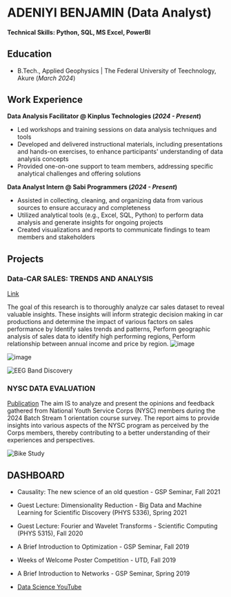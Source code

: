 # ADENIYI BENJAMIN (Data Analyst)

#### Technical Skills: Python, SQL, MS Excel, PowerBI

## Education 			        		
- B.Tech., Applied Geophysics | The Federal University of Teechnology, Akure (_March 2024_)

## Work Experience
**Data Analysis Facilitator @ Kinplus Technologies (_2024 - Present_)**
- Led workshops and training sessions on data analysis techniques and tools
- Developed and delivered instructional materials, including presentations and hands-on exercises, to enhance participants' understanding of data analysis concepts
- Provided one-on-one support to team members, addressing specific analytical challenges and offering solutions

**Data Analyst Intern @ Sabi Programmers (_2024 - Present_)**
- Assisted in collecting, cleaning, and organizing data from various sources to ensure accuracy and completeness
- Utilized analytical tools (e.g., Excel, SQL, Python) to perform data analysis and generate insights for ongoing projects
- Created visualizations and reports to communicate findings to team members and stakeholders
## Projects
### Data-CAR SALES: TRENDS AND ANALYSIS
[Link](https://drive.google.com/drive/folders/1_evVvioLyGotZ7QaLHPc9o14-P6fU1_N)

The goal of this research is to thoroughly analyze car sales dataset to reveal valuable insights. These insights will inform strategic decision making in car productions and determine the impact of various factors on sales performance by Identify sales trends and patterns, Perform geographic analysis of sales data to identify high performing regions, Perform relationship between annual income and price by region.
![image](https://github.com/user-attachments/assets/3ff092e4-2401-4814-b4d3-ebfd8b2e2153)

![image](https://github.com/user-attachments/assets/ff53dbe1-0470-4499-b2e5-7c560d18a9fb)


![EEG Band Discovery](/assets/img/eeg_band_discovery.jpeg)

### NYSC DATA EVALUATION
[Publication](https://www.mdpi.com/1424-8220/22/11/4240)
The aim IS to analyze and present the opinions and feedback gathered from National Youth Service Corps (NYSC) members during the 2024 Batch Stream 1 orientation course survey. The report aims to provide insights into various aspects of the NYSC program as perceived by the Corps members, thereby contributing to a better understanding of their experiences and perspectives.


![Bike Study](/assets/img/bike_study.jpeg)

## DASHBOARD
- Causality: The new science of an old question - GSP Seminar, Fall 2021
- Guest Lecture: Dimensionality Reduction - Big Data and Machine Learning for Scientific Discovery (PHYS 5336), Spring 2021
- Guest Lecture: Fourier and Wavelet Transforms - Scientific Computing (PHYS 5315), Fall 2020
- A Brief Introduction to Optimization - GSP Seminar, Fall 2019
- Weeks of Welcome Poster Competition - UTD, Fall 2019
- A Brief Introduction to Networks - GSP Seminar, Spring 2019

- [Data Science YouTube](https://www.youtube.com/channel/UCa9gErQ9AE5jT2DZLjXBIdA)

